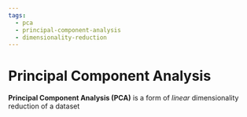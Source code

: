 ```yaml
---
tags:
  - pca
  - principal-component-analysis
  - dimensionality-reduction
---
```


# Principal Component Analysis
**Principal Component Analysis (PCA)** is a form of *linear* dimensionality reduction of a dataset
